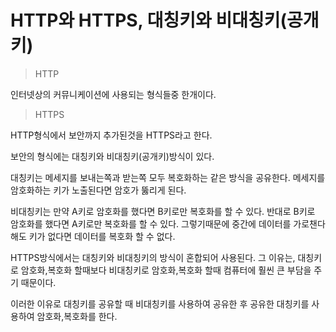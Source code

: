 HTTP와 HTTPS, 대칭키와 비대칭키(공개키)
=============

>HTTP
> 

인터넷상의 커뮤니케이션에 사용되는 형식들중 한개이다.

>HTTPS
> 

HTTP형식에서 보안까지 추가된것을 HTTPS라고 한다.

보안의 형식에는 대칭키와 비대칭키(공개키)방식이 있다.

대칭키는 메세지를 보내는쪽과 받는쪽 모두 복호화하는 같은 방식을 공유한다.
메세지를 암호화하는 키가 노출된다면 암호가 뚫리게 된다.


비대칭키는 만약 A키로 암호화를 했다면 B키로만 복호화를 할 수 있다.
반대로 B키로 암호화를 했다면 A키로만 복호화를 할 수 있다.
그렇기때문에 중간에 데이터를 가로챈다 해도 키가 없다면 데이터를 복호화 할 수 없다.


HTTPS방식에서는 대칭키와 비대칭키의 방식이 혼합되어 사용된다.
그 이유는, 대칭키로 암호화,복호화 할때보다 비대칭키로 암호화,복호화 할때
컴퓨터에 훨씬 큰 부담을 주기 때문이다.


이러한 이유로 대칭키를 공유할 때 비대칭키를 사용하여 공유한 후 
공유한 대칭키를 사용하여 암호화,복호화를 한다.
